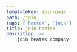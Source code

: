 ```yaml
---
templateKey: join-page
path: /join
tags: ['haetek', 'join']
title: join haetek
descritiop: >-
    join heatek company
---
```

